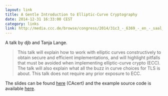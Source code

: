 ```yaml
---
layout: link
title: A Gentle Introduction to Elliptic-Curve Cryptography
date: 2014-12-31 16:33:00 CEST
category: links
link: http://media.ccc.de/browse/congress/2014/31c3_-_6369_-_en_-_saal_1_-_201412272145_-_ecchacks_-_djb_-_tanja_lange.html#video
---
```


A talk by djb and Tanja Lange.

> This talk will explain how to work with elliptic curves constructively to obtain secure and efficient implementations, and will highlight pitfalls that must be avoided when implementing elliptic-curve crypto (ECC). The talk will also explain what all the buzz in curve choices for TLS is about. This talk does not require any prior exposure to ECC.

The slides can be found [here](https://events.ccc.de/congress/2014/Fahrplan/system/attachments/2502/original/20141227-twopage.pdf) (CAcert) and the example source code is available [here](http://ecchacks.cr.yp.to).
